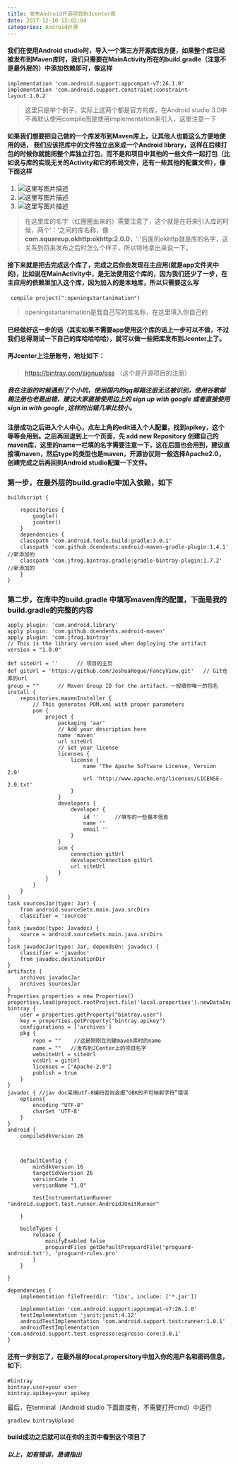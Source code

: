 ```yaml
---
title: 发布Android开源项目到Jcenter库
date: 2017-12-10 12:02:04
categories: Android开源
---
```

#### 我们在使用Android studio时，导入一个第三方开源库很方便，如果整个库已经被发布到Maven库时，我们只需要在MainActivity所在的build.gradle（注意不是最外层的）中添加依赖即可，像这样
```
implementation 'com.android.support:appcompat-v7:26.1.0'
implementation 'com.android.support.constraint:constraint-layout:1.0.2'
```
> 这里只是举个例子，实际上这两个都是官方的库，在Android studio 3.0中不再默认使用compile而是使用implementation来引入，这里注意一下
#### 如果我们想要把自己做的一个库发布到Maven库上，让其他人也能这么方便地使用的话， 我们应该把库中的文件独立出来成一个Android library，这样在后续打包的时候你就能把整个库独立打包，而不是和项目中其他的一些文件一起打包（比如说与库的实现无关的Activity和它的布局文件，还有一些其他的配置文件），像下面这样
1. ![这里写图片描述](http://img.blog.csdn.net/20171218101159513?watermark/2/text/aHR0cDovL2Jsb2cuY3Nkbi5uZXQvcXFfMzM0ODc0MTI=/font/5a6L5L2T/fontsize/400/fill/I0JBQkFCMA==/dissolve/70/gravity/SouthEast)
2. ![这里写图片描述](http://img.blog.csdn.net/20171218101219101?watermark/2/text/aHR0cDovL2Jsb2cuY3Nkbi5uZXQvcXFfMzM0ODc0MTI=/font/5a6L5L2T/fontsize/400/fill/I0JBQkFCMA==/dissolve/70/gravity/SouthEast)
3.  ![这里写图片描述](http://img.blog.csdn.net/20171218101314644?watermark/2/text/aHR0cDovL2Jsb2cuY3Nkbi5uZXQvcXFfMzM0ODc0MTI=/font/5a6L5L2T/fontsize/400/fill/I0JBQkFCMA==/dissolve/70/gravity/SouthEast)
> 在这里库的名字（红圈圈出来的）需要注意了，这个就是在将来引入库的时候，两个‘：’之间的库名称，像**com.squareup.okhttp:okhttp:2.0.0**，':'后面的okhttp就是库的名字，这关系到将来发布之后时怎么个样子，所以特地拿出来说一下。
####  接下来就是把去完成这个库了，完成之后你会发现在主应用(就是app文件夹中的)，比如说在MainActivity中，是无法使用这个库的，因为我们还少了一步，在主应用的依赖里加入这个库，因为加入的是本地库，所以只需要这么写
```
 compile project(":openingstartanimation")
```
> openingstartanimation是我自己写的库名称，在这里填入你自己的
#### 已经做好这一步的话（其实如果不需要app使用这个库的话上一步可以不做，不过我们总得测试一下自己的库哈哈哈哈），就可以做一些把库发布到Jcenter上了。
#### 再Jcenter上注册账号，地址如下：
> https://bintray.com/signup/oss （这个是开源项目的注册）
##### 我在注册的时候遇到了个小坑，使用国内的qq邮箱注册无法被识别，使用谷歌邮箱注册也老是出错，建议大家直接使用边上的 **sign up with google** 或者直接使用 **sign in with google** ,这样的出错几率比较小。
#### 注册成功之后进入个人中心，点左上角的edit进入个人配置，找到apikey，这个**等等会用到**。之后再回退到上一个页面，先 **add new Repository** 创建自己的maven库，这里的**name一栏填的名字需要注意一下，这在后面也会用到，建议直接填maven**，然后type的类型也是maven，开源协议则一般选择**Apache2.0**，创建完成之后再回到Android studio配置一下文件。
### 第一步，在**最外层的build.gradle**中加入依赖，如下
```
buildscript {
    
    repositories {
        google()
        jcenter()
    }
    dependencies {
    classpath 'com.android.tools.build:gradle:3.0.1'
    classpath 'com.github.dcendents:android-maven-gradle-plugin:1.4.1' //新添加的
    classpath 'com.jfrog.bintray.gradle:gradle-bintray-plugin:1.7.2'   //新添加的
    }
}
```
### 第二步，在**库中的build.gradle** 中填写maven库的配置，下面是我的build.gradle的完整的内容
```
apply plugin: 'com.android.library'
apply plugin: 'com.github.dcendents.android-maven'
apply plugin: 'com.jfrog.bintray'
// This is the library version used when deploying the artifact
version = "1.0.0"

def siteUrl = ''      // 项目的主页
def gitUrl = 'https://github.com/JoshuaRogue/FancyView.git'   // Git仓库的url
group = ""      // Maven Group ID for the artifact，一般填你唯一的包名
install {
    repositories.mavenInstaller {
        // This generates POM.xml with proper parameters
        pom {
            project {
                packaging 'aar'
                // Add your description here
                name 'maven'
                url siteUrl
                // Set your license
                licenses {
                    license {
                        name 'The Apache Software License, Version 2.0'
                        url 'http://www.apache.org/licenses/LICENSE-2.0.txt'
                    }
                }
                developers {
                    developer {
                        id ''     //填写的一些基本信息
                        name ''
                        email ''
                    }
                }
                scm {
                    connection gitUrl
                    developerConnection gitUrl
                    url siteUrl
                }
            }
        }
    }
}
task sourcesJar(type: Jar) {
    from android.sourceSets.main.java.srcDirs
    classifier = 'sources'
}
task javadoc(type: Javadoc) {
    source = android.sourceSets.main.java.srcDirs
}
task javadocJar(type: Jar, dependsOn: javadoc) {
    classifier = 'javadoc'
    from javadoc.destinationDir
}
artifacts {
    archives javadocJar
    archives sourcesJar
}
Properties properties = new Properties()
properties.load(project.rootProject.file('local.properties').newDataInputStream())
bintray {
    user = properties.getProperty("bintray.user")
    key = properties.getProperty("bintray.apikey")
    configurations = ['archives']
    pkg {
        repo = ""    //这是刚刚在创建maven库时的name
        name = ""   //发布到JCenter上的项目名字
        websiteUrl = siteUrl
        vcsUrl = gitUrl
        licenses = ["Apache-2.0"]
        publish = true
    }
}
javadoc { //jav doc采用utf-8编码否则会报“GBK的不可映射字符”错误
    options{
        encoding "UTF-8"
        charSet 'UTF-8'
    }
}
android {
    compileSdkVersion 26



    defaultConfig {
        minSdkVersion 16
        targetSdkVersion 26
        versionCode 1
        versionName "1.0"

        testInstrumentationRunner "android.support.test.runner.AndroidJUnitRunner"

    }

    buildTypes {
        release {
            minifyEnabled false
            proguardFiles getDefaultProguardFile('proguard-android.txt'), 'proguard-rules.pro'
        }
    }

}

dependencies {
    implementation fileTree(dir: 'libs', include: ['*.jar'])

    implementation 'com.android.support:appcompat-v7:26.1.0'
    testImplementation 'junit:junit:4.12'
    androidTestImplementation 'com.android.support.test:runner:1.0.1'
    androidTestImplementation 'com.android.support.test.espresso:espresso-core:3.0.1'
}

```
#### 还有一步别忘了，在最外层的local.propersitory中加入你的用户名和密码信息，如下:
```
#bintray
bintray.user=your user
bintray.apikey=your apikey
```
最后，在terminal（Android studio 下面直接有，不需要打开cmd）中运行
```
gradlew bintrayUpload
```
#### build成功之后就可以在你的主页中看到这个项目了
##### 以上，如有错误，恳请指出